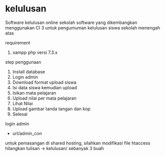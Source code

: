 # kelulusan
Software kelulusan online sekolah
software yang dikembangkan menggunakan CI 3 untuk pengumuman kelulusan siswa sekolah menengah atas

requirement
1. xampp php versi 7.3.x

step penggunaan
1. Install database
2. Login admin
3. Download format upload siswa
4. Isi data siswa kemudian upload
5. Isikan mata pelajaran
6. Upload nilai per mata pelajaran
7. Lihat Nilai
8. Upload gambar tanda tangan dan kop 
9. Selesai

login admin
- url/admin_con

untuk pemasangan di shared hosting, silahkan modifikasi file htaccess
hilangkan tulisan -> kelulusan/ sebanyak 3 buah
